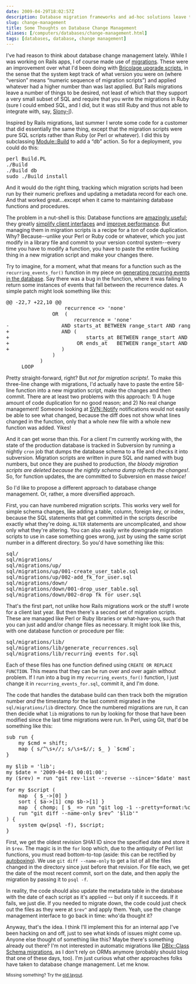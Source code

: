 ```yaml
--- 
date: 2009-04-29T18:02:57Z
description: Database migration frameworks and ad-hoc solutions leave things…wanting. Herein lie some preliminary thoughts on how to solve this problem.
slug: change-management
title: Some Thoughts on Database Change Management
aliases: [/computers/databases/change-management.html]
tags: [databases, database, change management]
---
```


<p>I've had reason to think about database change management lately. While I
was working on Rails apps, I of course made use
of <a href="http://guides.rubyonrails.org/migrations.html" title="RailsGuides: Migrations">migrations</a>. These were an improvement over what I'd been doing
with <a href="http://github.com/bricoleurs/bricolage/tree/master/inst/upgrade" title="Bricolage Upgrade Scripts">Bricolage upgrade scripts</a>, in the sense
that the system kept track of what version you were on (where “version” means
“numeric sequence of migration scripts”) and applied whatever had a higher
number than was last applied. But Rails migrations leave a number of things to
be desired, not least of which that they support a very small subset of SQL
and require that you write the migrations in Ruby (sure I could embed SQL, and
I did, but it was still Ruby and thus not able to integrate with,
say, <a href="http://www.slony.info/">Slony-I</a>).</p>

<p>Inspired by Rails migrations, last summer I wrote some code for a customer
that did essentially the same thing, except that the migration scripts were
pure SQL scripts rather than Ruby (or Perl or whatever). I did this by
subclassing <a href="http://search.cpan.org/dist/Module-Build/" title="Module::Build on CPAN">Module::Build</a> to add a “db” action. So for a
deployment, you could do this:</p>

<pre>
perl Build.PL
./Build
./Build db
sudo ./Build install
</pre>

<p>And it would do the right thing, tracking which migration scripts had been
run by their numeric prefixes and updating a metadata record for each one. And
that worked great…except when it came to maintaining database functions and
procedures.</p>

<p>The problem in a nut-shell is this: Database functions are
<a href="/computers/databases/postgresql/recurring_events.html" title="Just a Theory: “How to Generate Recurring Events in the Database”">amazingly useful</a>; they greatly
<a href="http://www.onlamp.com/pub/a/onlamp/2006/06/29/many-to-many-with-plpgsql.html" title="O’Reilly ONLamp: “Managing Many-to-Many Relationships with PL/pgSQL”">simplify client interfaces</a> and
<a href="http://www.oreillynet.com/pub/a/databases/2006/09/07/plpgsql-batch-updates.html" title="O’Reilly Databases: “Batch Updates with PL/pgSQL”">improve performance</a>. But managing them in migration scripts is a recipe for
a <em>ton</em> of code duplication. Why? Because--unlike your Perl or Ruby
code or whatever, which you just modify in a library file and commit to your
version control system--every time you have to modify a function, you have to
paste the entire fucking thing in a new migration script and make your changes
there.</p>

<p>Try to imagine, for a moment, what that means for a function such as the
<code>recurring_events_for()</code> function in my piece
on <a href="/computers/databases/postgresql/recurring_events.html" title="Just a Theory: “How to Generate Recurring Events in the Database”">generating recurring events in the database</a>. Say there was a bug in the function,
where it was failing to return some instances of events that fall between the
recurrence dates. A simple patch might look something like this:</p>

<pre>
@@ -22,7 +22,10 @@
                   recurrence &lt;&gt; &#x0027;none&#x0027;
               OR  (
                      recurrence = &#x0027;none&#x0027;
-                 AND starts_at BETWEEN range_start AND range_end
+                 AND (
+                         starts_at BETWEEN range_start AND range_end
+                      OR ends_at   BETWEEN range_start AND range_end
+                 )
               )
           )
     LOOP
</pre>

<p>Pretty straight-forward, right? But <em>not for migration scripts!</em>. To
make this three-line change with migrations, I'd actually have to paste the
entire 58-line function into a new migration script, make the changes and then
commit. There are at least two problems with this approach: 1) A huge amount
of code duplication for no good reason; and 2) No real change management!
Someone looking at
<a href="http://search.cpan.org/dist/SVN-Notify/" title="SVN::Notify on CPAN">SVN::Notify</a> notifications would not easily be
able to see what changed, because the diff does not show what lines changed in
the function, only that a whole new file with a whole new function was added.
Yikes!</p>

<p>And it can get worse than this. For a client I'm currently working with,
the state of the production database is tracked in Subversion by running a
nightly <code>cron</code> job that dumps the database schema to a file and
checks it into subversion. Migration scripts are written in pure SQL and
named with bug numbers, but once they are pushed to production,
<em>the bloody migration scripts are deleted because the nightly schema dump
reflects the changes!</em>. So, for function updates, the are committed to
Subversion en masse <em>twice!</em></p>

<p>So I'd like to propose a different approach to database change management.
Or, rather, a more diversified approach.</p>

<p>First, you can have numbered migration scripts. This works very well for
simple schema changes, like adding a table, column, foreign key, or index,
because the SQL statements that get committed in the scripts describe exactly
what they're doing. <code>ALTER</code> statements are uncomplicated, and show
only what they're altering. You can also easily write downgrade migration
scripts to use in case something goes wrong, just by using the same script
number in a different directory. So you'd have something like this:</p>

<pre>
sql/
sql/migrations/
sql/migrations/up/
sql/migrations/up/001-create_user_table.sql
sql/migrations/up/002-add_fk_for_user.sql
sql/migrations/down/
sql/migrations/down/001-drop_user_table.sql
sql/migrations/down/002-drop_fk_for_user.sql
</pre>

<p>That's the first part, not unlike how Rails migrations work or the stuff I
wrote for a client last year. But then there's a second set of migration
scripts. These are managed like Perl or Ruby libraries or what-have-you, such
that you can just add and/or change files as necessary. It might look like
this, with one database function or procedure per file:</p>

<pre>
sql/migrations/lib/
sql/migrations/lib/generate_recurrences.sql
sql/migrations/lib/recurring_events_for.sql
</pre>

<p>Each of these files has one function defined using <code>CREATE OR REPLACE
FUNCTION</code>. This means that they can be run over and over again without
problem. If I run into a bug in my <code>recurring_events_for()</code>
function, I just change it in <code>recurring_events_for.sql</code>, commit
it, and I'm done.</p>

<p>The code that handles the database build can then track both the migration
number <em>and</em> the timestamp for the last commit migrated in the
<code>sql/migrations/lib</code> directory. Once the numbered migrations are
run, it can then decide what <code>lib</code> migrations to run by looking for
those that have been modified since the last time migrations were run. In
Perl, using Git, that'd be something like this:</p>

<pre>
sub run {
    my $cmd = shift;
    map { s/^\s+//; s/\s+$//; $_ } `$cmd`;
}

my $lib = &#x0027;lib&#x0027;;
my $date = &#x0027;2009-04-01 00:01:00&#x0027;;
my ($rev) = run &quot;git rev-list --reverse --since=&#x0027;$date&#x0027; master -- &#x0027;$lib&#x0027;&quot;;

for my $script (
    map  { $_-&gt;[0] }
    sort { $a-&gt;[1] cmp $b-&gt;[1] }
    map  { chomp; [ $_ =&gt; run &quot;git log -1 --pretty=format:%ci &#x0027;$_&#x0027;&quot; ]  }
    run &quot;git diff --name-only $rev^ &#x0027;$lib&#x0027;&quot;
) {
    system qw(psql -f), $script;
}
</pre>

<p>First, we get the oldest revision SHA1 ID since the specified date and
store it in <code>$rev</code>. The magic is in the <code>for</code> loop
which, due to the antiquity of Perl list functions, you must read
bottom-to-top (aside: this can be rectified
by <a href="http://search.cpan.org/perldoc?autobox" title="autobox on CPAN">autoboxing</a>). We use <code>git diff &#x002d;&#x002d;name-only</code> to get a list
of all the files changed in the directory since just before that revision. For
file each, we get the date of the most recent commit, sort on the date, and
then apply the migration by passing it to <code>psql -f</code>.</p>

<p>In reality, the code should also update the metadata table in the database
with the date of each script as it's applied -- but only if it succeeds. If it
fails, we just die. If you needed to migrate down, the code could just check
out the files as they were at <code>$rev^</code> and apply them. Yeah, use
the change management interface to go back in time: who'da thought it?</p>

<p>Anyway, that's the idea. I think I'll implement this for an internal app
I've been hacking on and off, just to see what kinds of issues might come up.
Anyone else thought of something like this? Maybe there's something already
out there? I'm not interested in automatic migrations
like <a href="http://search.cpan.org/perldoc?DBIx::Class::Manual::SchemaIntro" title="Introduction to DBIx::Class::Schema">DBIx::Class Schema migrations</a>,
as I don't rely on ORMs anymore (probably should blog that one of these days,
too). I'm just curious what other approaches folks have taken to database
change management. Let me know.</p>


<p class="past"><small>Missing something? Try the <a rel="nofollow" href="http://past.justatheory.com/computers/databases/change-management.html">old layout</a>.</small></p>



